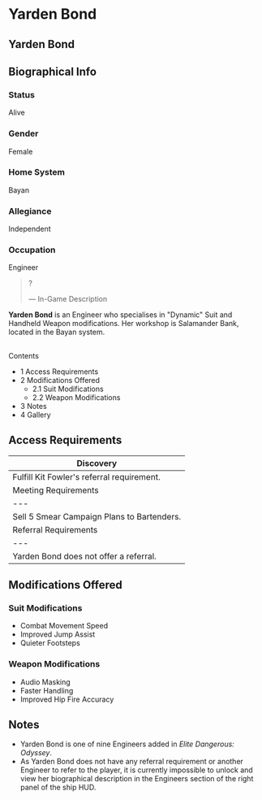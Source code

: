 # Yarden Bond
## Yarden Bond

		

## Biographical Info

### Status

Alive

### Gender

Female

### Home System

Bayan

### Allegiance

Independent

### Occupation

Engineer

> 
> 
> ?
> 
> 
> — In-Game Description
> 

**Yarden Bond** is an Engineer who specialises in "Dynamic" Suit and Handheld Weapon modifications. Her workshop is Salamander Bank, located in the Bayan system.

## 

Contents

- 1 Access Requirements
- 2 Modifications Offered
    - 2.1 Suit Modifications
    - 2.2 Weapon Modifications
- 3 Notes
- 4 Gallery

## Access Requirements

| Discovery |
| --- |
| Fulfill Kit Fowler's referral requirement. |
| Meeting Requirements |
| --- |
| Sell 5 Smear Campaign Plans to Bartenders. |
| Referral Requirements |
| --- |
| Yarden Bond does not offer a referral. |

## Modifications Offered

### Suit Modifications

- Combat Movement Speed
- Improved Jump Assist
- Quieter Footsteps

### Weapon Modifications

- Audio Masking
- Faster Handling
- Improved Hip Fire Accuracy

## Notes

- Yarden Bond is one of nine Engineers added in *Elite Dangerous: Odyssey*.
- As Yarden Bond does not have any referral requirement or another Engineer to refer to the player, it is currently impossible to unlock and view her biographical description in the Engineers section of the right panel of the ship HUD.